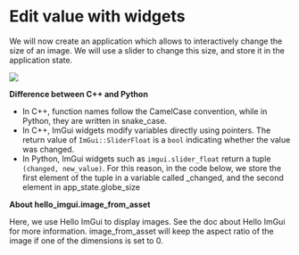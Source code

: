 # Edit value with widgets

We will now create an application which allows to interactively change the size of an image.
We will use a slider to change this size, and store it in the application state.

![](widget_edit.jpg)

**Difference between C++ and Python**
* In C++, function names follow the CamelCase convention, while in Python, they are written in snake_case.
* In C++, ImGui widgets modify variables directly using pointers. The return value of `ImGui::SliderFloat` is a `bool` indicating whether the value was changed.
* In Python, ImGui widgets such as `imgui.slider_float` return a tuple `(changed, new_value)`. For this reason, in the code below, we store the first element of the tuple in a variable called _changed, and the second element in app_state.globe_size

**About hello_imgui.image_from_asset**

Here, we use Hello ImGui to display images. See the doc about Hello ImGui for more information.
image_from_asset will keep the aspect ratio of the image if one of the dimensions is set to 0.


```{codes_include} discover/widget_edit
```
